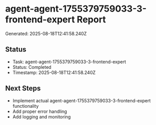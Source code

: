 # agent-agent-1755379759033-3-frontend-expert Report

Generated: 2025-08-18T12:41:58.240Z

## Status
- Task: agent-agent-1755379759033-3-frontend-expert
- Status: Completed
- Timestamp: 2025-08-18T12:41:58.240Z

## Next Steps
- Implement actual agent-agent-1755379759033-3-frontend-expert functionality
- Add proper error handling
- Add logging and monitoring
